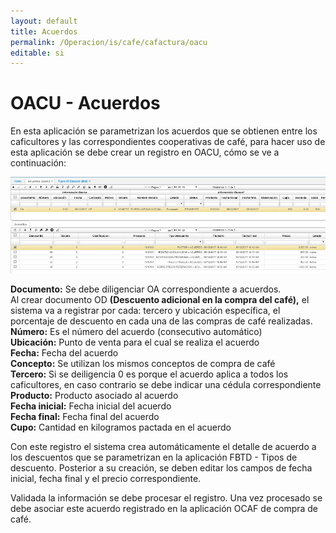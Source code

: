 ```yaml
---
layout: default
title: Acuerdos
permalink: /Operacion/is/cafe/cafactura/oacu
editable: si
---
```


# OACU - Acuerdos

En esta aplicación se parametrizan los acuerdos que se obtienen entre los caficultores y las correspondientes cooperativas de café, para hacer uso de esta aplicación se debe crear un registro en OACU, cómo se ve a continuación:

![](acuerdos.png)

**Documento:** Se debe diligenciar OA correspondiente a acuerdos.  
	Al crear documento OD  **(Descuento adicional en la compra del café),** el sistema va a registrar por cada: tercero y 	ubicación específica, el porcentaje de descuento en cada una de las compras de café realizadas.  
**Número:** Es el número del acuerdo (consecutivo automático)  
**Ubicación:** Punto de venta para el cual se realiza el acuerdo  
**Fecha:** Fecha del acuerdo  
**Concepto:** Se utilizan los mismos conceptos de compra de café  
**Tercero:** Si se deiligencia 0 es porque el acuerdo aplica a todos los caficultores, en caso contrario se debe indicar una cédula correspondiente  
**Producto:** Producto asociado al acuerdo  
**Fecha inicial:** Fecha inicial del acuerdo  
**Fecha final:** Fecha final del acuerdo  
**Cupo:** Cantidad en kilogramos pactada en el acuerdo

Con este registro el sistema crea automáticamente el detalle de acuerdo a los descuentos que se parametrizan en la aplicación FBTD - Tipos de descuento. Posterior a su creación, se deben editar los campos de fecha inicial, fecha final y el precio correspondiente.

Validada la información se debe procesar el registro. Una vez procesado se debe asociar este acuerdo registrado en la aplicación OCAF de compra de café.
